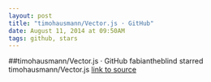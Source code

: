 ```yaml
---
layout: post
title: "timohausmann/Vector.js · GitHub"
date: August 11, 2014 at 09:50AM
tags: github, stars
---
```

##timohausmann/Vector.js · GitHub
fabiantheblind starred timohausmann/Vector.js
[link to source](http://ift.tt/1uh1M0h) 
